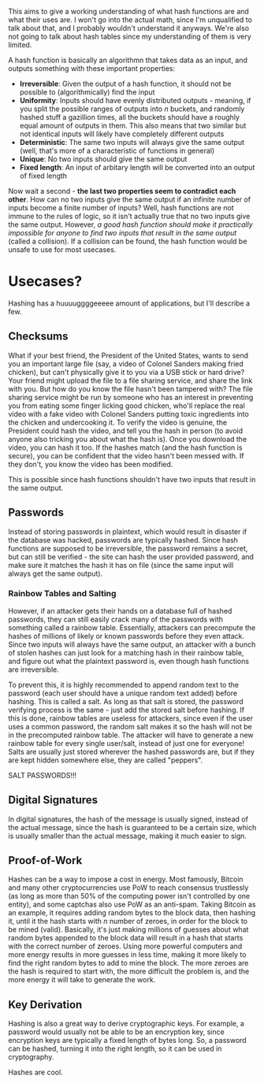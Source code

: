 This aims to give a working understanding of what hash functions are and what their uses are. I won't go into the actual math, since I'm unqualified to talk about that, and I probably wouldn't understand it anyways. We're also not going to talk about hash tables since my understanding of them is very limited.

A hash function is basically an algorithmn that takes data as an input, and outputs something with these important properties:

- **Irreversible**: Given the output of a hash function, it should not be possible to (algorithmically) find the input
- **Uniformity**: Inputs should have evenly distributed outputs - meaning, if you split the possible ranges of outputs into *n* buckets, and randomly hashed stuff a gazillion times, all the buckets should have a roughly equal amount of outputs in them. This also means that two similar but not identical inputs will likely have completely different outputs
- **Deterministic**: The same two inputs will always give the same output (well, that's more of a characteristic of functions in general)
- **Unique**: No two inputs should give the same output
- **Fixed length**: An input of arbitary length will be converted into an output of fixed length

Now wait a second - **the last two properties seem to contradict each other**. How can no two inputs give the same output if an infinite number of inputs become a finite number of inputs? Well, hash functions are not immune to the rules of logic, so it isn't actually true that no two inputs give the same output. However, *a good hash function should make it practically impossible for anyone to find two inputs that result in the same output* (called a collision). If a collision can be found, the hash function would be unsafe to use for most usecases.

# Usecases?

Hashing has a huuuuggggeeeee amount of applications, but I'll describe a few.

## Checksums

What if your best friend, the President of the United States, wants to send you an important large file (say, a video of Colonel Sanders making fried chicken), but can't physically give it to you via a USB stick or hard drive? Your friend might upload the file to a file sharing service, and share the link with you. But how do you know the file hasn't been tampered with? The file sharing service might be run by someone who has an interest in preventing you from eating some finger licking good chicken, who'll replace the real video with a fake video with Colonel Sanders putting toxic ingredients into the chicken and undercooking it. To verify the video is genuine, the President could hash the video, and tell you the hash in person (to avoid anyone also tricking you about what the hash is). Once you download the video, you can hash it too. If the hashes match (and the hash function is secure), you can be confident that the video hasn't been messed with. If they don't, you know the video has been modified.

This is possible since hash functions shouldn't have two inputs that result in the same output.

## Passwords

Instead of storing passwords in plaintext, which would result in disaster if the database was hacked, passwords are typically hashed. Since hash functions are supposed to be irreversible, the password remains a secret, but can still be verified - the site can hash the user provided password, and make sure it matches the hash it has on file (since the same input will always get the same output).

### Rainbow Tables and Salting

However, if an attacker gets their hands on a database full of hashed passwords, they can still easily crack many of the passwords with something called a rainbow table. Essentially, attackers can precompute the hashes of millions of likely or known passwords before they even attack. Since two inputs will always have the same output, an attacker with a bunch of stolen hashes can just look for a matching hash in their rainbow table, and figure out what the plaintext password is, even though hash functions are irreversible.

To prevent this, it is highly recommended to append random text to the password (each user should have a unique random text added) before hashing. This is called a salt. As long as that salt is stored, the password verifying process is the same - just add the stored salt before hashing. If this is done, rainbow tables are useless for attackers, since even if the user uses a common password, the random salt makes it so the hash will not be in the precomputed rainbow table. The attacker will have to generate a new rainbow table for every single user/salt, instead of just one for everyone! Salts are usually just stored wherever the hashed passwords are, but if they are kept hidden somewhere else, they are called "peppers".

SALT PASSWORDS!!!

## Digital Signatures

In digital signatures, the hash of the message is usually signed, instead of the actual message, since the hash is guaranteed to be a certain size, which is usually smaller than the actual message, making it much easier to sign.

## Proof-of-Work

Hashes can be a way to impose a cost in energy. Most famously, Bitcoin and many other cryptocurrencies use PoW to reach consensus trustlessly (as long as more than 50% of the computing power isn't controlled by one entity), and some captchas also use PoW as an anti-spam. Taking Bitcoin as an example, it requires adding random bytes to the block data, then hashing it, until it the hash starts with *n* number of zeroes, in order for the block to be mined (valid). Basically, it's just making millions of guesses about what random bytes appended to the block data will result in a hash that starts with the correct number of zeroes. Using more powerful computers and more energy results in more guesses in less time, making it more likely to find the right random bytes to add to mine the block. The more zeroes are the hash is required to start with, the more difficult the problem is, and the more energy it will take to generate the work.

## Key Derivation

Hashing is also a great way to derive cryptographic keys. For example, a password would usually not be able to be an encryption key, since encryption keys are typically a fixed length of bytes long. So, a password can be hashed, turning it into the right length, so it can be used in cryptography.


Hashes are cool.
